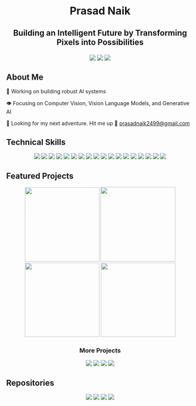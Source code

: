 # <p align = "center">Prasad Naik</p>
## <p align = "center">Building an Intelligent Future by Transforming Pixels into Possibilities</p>

<p align = "center">
  <a href = "https://naik24.github.io/"><img src = "https://img.shields.io/badge/Portfolio-%23000000.svg?style=for-the-badge&logo=firefox&logoColor=#FF7139"></a>
  <a href = "https://www.linkedin.com/in/prasad-naik-pan2499/"><img src = "https://img.shields.io/badge/linkedin-%230077B5.svg?style=for-the-badge&logo=linkedin&logoColor=white"></a>
  <a href = "https://drive.google.com/file/d/1oCfb_1oLjCTY3GKJLSTyLc1q0sVfdOSE/view?usp=sharing"><img src = "https://img.shields.io/badge/Resume-F3F1EA?style=for-the-badge&logoColor=372213"></a>
</p>

## About Me

🤖 Working on building robust AI systems

👁️ Focusing on Computer Vision, Vision Language Models, and Generative AI

🎒 Looking for my next adventure. Hit me up 📨 prasadnaik2499@gmail.com


## Technical Skills

<p align = "center">
  <a href = "#"><img src = "https://img.shields.io/badge/Transformers-%23FF6F00.svg?style=for-the-badge&logoColor=white"></a>
  <a href = "#"><img src = "https://img.shields.io/badge/python-3670A0?style=for-the-badge&logo=python&logoColor=ffdd54"></a>
  <a href = "#"><img src = "https://img.shields.io/badge/c++-%2300599C.svg?style=for-the-badge&logo=c%2B%2B&logoColor=white"></a>
  <a href = "#"><img src = "https://img.shields.io/badge/matlab-D56B1D?style=for-the-badge&logoColor=white"></a>
  <a href = "#"><img src = "https://img.shields.io/badge/PyTorch-%23EE4C2C.svg?style=for-the-badge&logo=PyTorch&logoColor=white"></a>
  <a href = "#"><img src = "https://img.shields.io/badge/TensorFlow-%23FF6F00.svg?style=for-the-badge&logo=TensorFlow&logoColor=white"></a>
  <a href = "#"><img src = "https://img.shields.io/badge/LangChain-%23000000.svg?style=for-the-badge&logo=LangChain&logoColor=white"></a>
  <a href = "#"><img src = "https://img.shields.io/badge/Hugging%20Face-%236946BE.svg?style=for-the-badge&logo=huggingface&logoColor=white"></a>
  <a href = "#"><img src = "https://img.shields.io/badge/Keras-%23D00000.svg?style=for-the-badge&logo=Keras&logoColor=white"></a>
  <a href = "#"><img src = "https://img.shields.io/badge/opencv-%23white.svg?style=for-the-badge&logo=opencv&logoColor=white"></a>
  <a href = "#"><img src = "https://img.shields.io/badge/Scikit--Image-00A95C?style=for-the-badge&logo=linode&logoColor=white"></a>
  <a href = "#"><img src = "https://img.shields.io/badge/scikit--learn-%23F7931E.svg?style=for-the-badge&logo=scikit-learn&logoColor=white"></a>
  <a href = "#"><img src = "https://img.shields.io/badge/numpy-%23013243.svg?style=for-the-badge&logo=numpy&logoColor=white"></a>
  <a href = "#"><img src = "https://img.shields.io/badge/pandas-%23150458.svg?style=for-the-badge&logo=pandas&logoColor=white"></a>
  <a href = "#"><img src = "https://img.shields.io/badge/SciPy-%230C55A5.svg?style=for-the-badge&logo=scipy&logoColor=%white"></a>
  <a href = "#"><img src = "https://img.shields.io/badge/Matplotlib-%23ffffff.svg?style=for-the-badge&logo=Matplotlib&logoColor=black"></a>
  <a href = "#"><img src = "https://img.shields.io/badge/MongoDB-%234ea94b.svg?style=for-the-badge&logo=mongodb&logoColor=white"></a>
  <a href = "#"><img src = "https://img.shields.io/badge/postgres-%23316192.svg?style=for-the-badge&logo=postgresql&logoColor=white"></a>
</p>


## Featured Projects
<p align = "center">
<a href = "https://github.com/naik24/Professor-Bean"><img src = "https://github.com/user-attachments/assets/0b25afb6-fba4-40f3-b924-5dc7409fdabc" width="200" height="200"></a>
<a href = "https://github.com/naik24/ImageProcessing-ComputerVision/tree/master/EuroSAT%20Landcover%20Classification"><img src = "https://github.com/user-attachments/assets/9b82a0de-5c26-4d1e-9ac8-2f0aba1aa5b5" width="201" height="201"></a>
<a href = "https://github.com/naik24/ImageProcessing-ComputerVision/tree/master/Soccer%20Object%20Detection"><img src = "https://github.com/user-attachments/assets/6946a005-565c-4810-9b26-5db05a2e5354" width="200" height="200"></a>
<a href = "https://github.com/naik24/ImageProcessing-ComputerVision/tree/master/Voxel%20Based%203D%20Reconstruction#voxel-based-3d-reconstruction-"><img src = "https://github.com/user-attachments/assets/813196e4-fb58-420b-a657-0ac33a3cce47" width="200" height="200"></a>

### <p align = "center">More Projects</p>

<p align = "center">
  <a href = "https://github.com/naik24/ImageProcessing-ComputerVision/tree/master/Brain%20Tumor%20Detection"><img src = "https://img.shields.io/badge/Brain%20Tumor%20Detection-FFFFFF?style=for-the-badge&logoColor=black"></a>
  <a href = "https://github.com/naik24/ImageProcessing-ComputerVision/tree/master/Feature%20Extraction%20and%20Keypoint%20Matching"><img src = "https://img.shields.io/badge/Feature%20Extraction%20And%20KeyPoint%20Matching-FFFFFF?style=for-the-badge&logoColor=black"></a>
  <a href = "https://github.com/naik24/ImageProcessing-ComputerVision/tree/master/SLIC"><img src = "https://img.shields.io/badge/Simple%20Linear%20Iterative%20Clustering-FFFFFF?style=for-the-badge&logoColor=black"></a>
  <a href = "https://github.com/naik24/ImageProcessing-ComputerVision/tree/master/Image%20Data%20Association"><img src = "https://img.shields.io/badge/Image%20Data%20Association-FFFFFF?style=for-the-badge&logoColor=black"></a>
</p>

## Repositories
<p align = "center">
  <a href = "https://github.com/naik24/ImageProcessing-ComputerVision/tree/master?tab=readme-ov-file#digital-image-processing"><img src = "https://img.shields.io/badge/image%20processing%20and%20computer%20vision-121013?style=for-the-badge&logo=github&logoColor=red"></a>
  <a href = "https://github.com/naik24/Professor-Bean"><img src = "https://img.shields.io/badge/professor%20bean-121013?style=for-the-badge&logo=github&logoColor=green"></a>
  <a href = "https://github.com/naik24/MachineLearning"><img src = "https://img.shields.io/badge/machine%20learning-121013?style=for-the-badge&logo=github&logoColor=yellow"></a>
  <a href = "https://github.com/naik24/Algorithms-DataStructure"><img src = "https://img.shields.io/badge/C++%20algorithms-121013?style=for-the-badge&logo=github&logoColor=cyan"></a>
</p>



